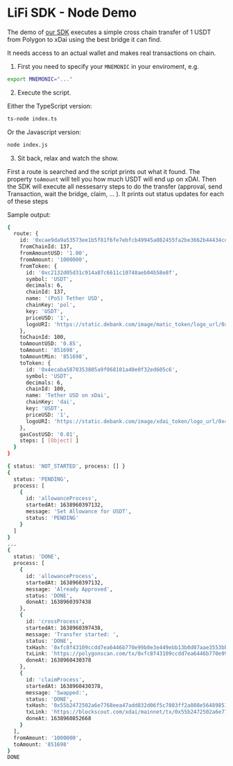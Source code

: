 # LiFi SDK - Node Demo

The demo of [our SDK](https://github.com/lifinance/sdk) executes a simple cross chain transfer of 1 USDT from Polygon to xDai using the best bridge it can find.

It needs access to an actual wallet and makes real transactions on chain.

1. First you need to specify your `MNEMONIC` in your enviroment, e.g.
```bash
export MNEMONIC="..."
```

2. Execute the script.

Either the TypeScript version:
```bash
ts-node index.ts
```
Or the Javascript version:
```bash
node index.js
```

3. Sit back, relax and watch the show.

First a route is searched and the script prints out what it found. The property `toAmount` will tell you how much USDT will end up on xDAI.
 Then the SDK will execute all nessesarry steps to do the transfer (approval, send Transaction, wait the bridge, claim, ... ). It prints out status updates for each of these steps
 
Sample output:
```bash
{
  route: {
    id: '0xcae9da9a53573ee1b5f81f6fe7ebfcb49945a082455fa2be3662b44434cd156b',
    fromChainId: 137,
    fromAmountUSD: '1.00',
    fromAmount: '1000000',
    fromToken: {
      id: '0xc2132d05d31c914a87c6611c10748aeb04b58e8f',
      symbol: 'USDT',
      decimals: 6,
      chainId: 137,
      name: '(PoS) Tether USD',
      chainKey: 'pol',
      key: 'USDT',
      priceUSD: '1',
      logoURI: 'https://static.debank.com/image/matic_token/logo_url/0xc2132d05d31c914a87c6611c10748aeb04b58e8f/66eadee7b7bb16b75e02b570ab8d5c01.png'
    },
    toChainId: 100,
    toAmountUSD: '0.85',
    toAmount: '851698',
    toAmountMin: '851698',
    toToken: {
      id: '0x4ecaba5870353805a9f068101a40e0f32ed605c6',
      symbol: 'USDT',
      decimals: 6,
      chainId: 100,
      name: 'Tether USD on xDai',
      chainKey: 'dai',
      key: 'USDT',
      priceUSD: '1',
      logoURI: 'https://static.debank.com/image/xdai_token/logo_url/0x4ecaba5870353805a9f068101a40e0f32ed605c6/66eadee7b7bb16b75e02b570ab8d5c01.png'
    },
    gasCostUSD: '0.01',
    steps: [ [Object] ]
  }
}

{ status: 'NOT_STARTED', process: [] }
{
  status: 'PENDING',
  process: [
    {
      id: 'allowanceProcess',
      startedAt: 1638960397132,
      message: 'Set Allowance for USDT',
      status: 'PENDING'
    }
  ]
}
...
{
  status: 'DONE',
  process: [
    {
      id: 'allowanceProcess',
      startedAt: 1638960397132,
      message: 'Already Approved',
      status: 'DONE',
      doneAt: 1638960397438
    },
    {
      id: 'crossProcess',
      startedAt: 1638960397438,
      message: 'Transfer started: ',
      status: 'DONE',
      txHash: '0xfc8f43109ccdd7ea6446b770e99b0e3e449ebb13b0d07aae3553bb10994ac24d',
      txLink: 'https://polygonscan.com/tx/0xfc8f43109ccdd7ea6446b770e99b0e3e449ebb13b0d07aae3553bb10994ac24d',
      doneAt: 1638960430378
    },
    {
      id: 'claimProcess',
      startedAt: 1638960430378,
      message: 'Swapped:',
      status: 'DONE',
      txHash: '0x55b2472502a6e7768eea47add832d06f5c7083ff2a808e5648985197bd84ed04',
      txLink: 'https://blockscout.com/xdai/mainnet/tx/0x55b2472502a6e7768eea47add832d06f5c7083ff2a808e5648985197bd84ed04',
      doneAt: 1638960852668
    }
  ],
  fromAmount: '1000000',
  toAmount: '851698'
}
DONE
```
